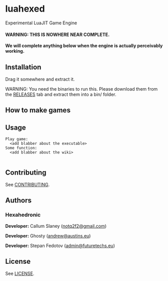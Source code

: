 # luahexed
Experimental LuaJIT Game Engine

#### WARNING: THIS IS NOWHERE NEAR COMPLETE.
**We will complete anything below when the engine is actually perceivably working.**

## Installation

Drag it somewhere and extract it.

WARNING: You need the binaries to run this. Please download them from the [RELEASES](https://github.com/Hexahedronic/luahexed/releases) tab and extract them into a bin/ folder.

## How to make games

<add blabber about the wiki>

## Usage

```
Play game:
  <add blabber about the executable>
Some function:
  <add blabber about the wiki>
  
```

## Contributing

See [CONTRIBUTING](CONTRIBUTING.md).

## Authors

### Hexahedronic

  **Developer:** Callum Slaney (notq2f2@gmail.com)

  **Developer:** Ghosty (andrew@austins.eu)
  
  **Developer:** Stepan Fedotov (admin@futuretechs.eu)

## License

See [LICENSE](LICENSE).
